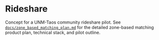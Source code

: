 # Rideshare

Concept for a UNM-Taos community rideshare pilot. See [`docs/zone_based_matching_plan.md`](docs/zone_based_matching_plan.md) for the detailed zone-based matching product plan, technical stack, and pilot outline.
